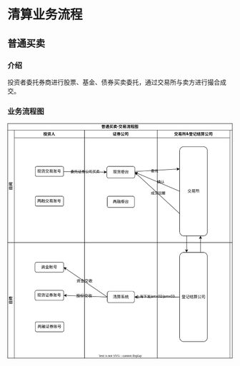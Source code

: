 # 清算业务流程

## 普通买卖
### 介绍
投资者委托券商进行股票、基金、债券买卖委托，通过交易所与卖方进行撮合成交。

### 业务流程图
![业务流程图-普通买卖](resource/普通买卖.svg)


## 
